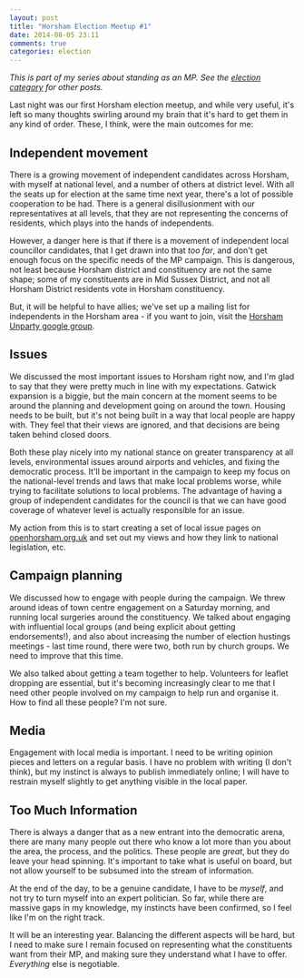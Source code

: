 ```yaml
---
layout: post
title: "Horsham Election Meetup #1"
date: 2014-08-05 23:11
comments: true
categories: election
---
```

*This is part of my series about standing as an MP. See the [election category](/blog/categories/election/) for other posts.*

Last night was our first Horsham election meetup, and while very useful, it's left so many thoughts swirling around my brain that it's hard to get them in any kind of order. These, I think, were the main outcomes for me:

## Independent movement

There is a growing movement of independent candidates across Horsham, with myself at national level, and a number of others at district level. With all the seats up for election at the same time next year, there's a lot of possible cooperation to be had. There is a general disillusionment with our representatives at all levels, that they are not representing the concerns of residents, which plays into the hands of independents.

However, a danger here is that if there is a movement of independent local councillor candidates, that I get drawn into that *too far*, and don't get enough focus on the specific needs of the MP campaign. This is dangerous, not least because Horsham district and constituency are not the same shape; some of my constituents are in Mid Sussex District, and not all Horsham District residents vote in Horsham constituency.

But, it will be helpful to have allies; we've set up a mailing list for independents in the Horsham area - if you want to join, visit the [Horsham Unparty google group](http://groups.google.com/horsham-unparty).

## Issues

We discussed the most important issues to Horsham right now, and I'm glad to say that they were pretty much in line with my expectations. Gatwick expansion is a biggie, but the main concern at the moment seems to be around the planning and development going on around the town. Housing needs to be built, but it's not being built in a way that local people are happy with. They feel that their views are ignored, and that decisions are being taken behind closed doors.

Both these play nicely into my national stance on greater transparency at all levels, environmental issues around airports and vehicles, and fixing the democratic process. It'll be important in the campaign to keep my focus on the national-level trends and laws that make local problems worse, while trying to facilitate solutions to local problems. The advantage of having a group of independent candidates for the council is that we can have good coverage of whatever level is actually responsible for an issue.

My action from this is to start creating a set of local issue pages on [openhorsham.org.uk](http://openhorsham.org.uk) and set out my views and how they link to national legislation, etc.

## Campaign planning

We discussed how to engage with people during the campaign. We threw around ideas of town centre engagement on a Saturday morning, and running local surgeries around the constituency. We talked about engaging with influential local groups (and being explicit about getting endorsements!), and also about increasing the number of election hustings meetings - last time round, there were two, both run by church groups. We need to improve that this time.

We also talked about getting a team together to help. Volunteers for leaflet dropping are essential, but it's becoming increasingly clear to me that I need other people involved on my campaign to help run and organise it. How to find all these people? I'm not sure.

## Media

Engagement with local media is important. I need to be writing opinion pieces and letters on a regular basis. I have no problem with writing (I don't think), but my instinct is always to publish immediately online; I will have to restrain myself slightly to get anything visible in the local paper.

## Too Much Information

There is always a danger that as a new entrant into the democratic arena, there are many many people out there who know a lot more than you about the area, the process, and the politics. These people are *great*, but they do leave your head spinning. It's important to take what is useful on board, but not allow yourself to be subsumed into the stream of information. 

At the end of the day, to be a genuine candidate, I have to be *myself*, and not try to turn myself into an expert politician. So far, while there are massive gaps in my knowledge, my instincts have been confirmed, so I feel like I'm on the right track.

It will be an interesting year. Balancing the different aspects will be hard, but I need to make sure I remain focused on representing what the constituents want from their MP, and making sure they understand what I have to offer. *Everything* else is negotiable.